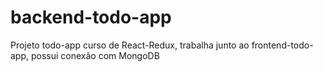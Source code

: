 # backend-todo-app
Projeto todo-app curso de React-Redux, trabalha junto ao frontend-todo-app, possui conexão com MongoDB
